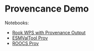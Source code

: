 # Provencance Demo

Notebooks:
* [Rook WPS with Provenance Output](https://nbviewer.jupyter.org/github/cehbrecht/provenance-demo/blob/main/notebooks/prov-from-rook.ipynb)
* [ESMValTool Prov](https://nbviewer.jupyter.org/github/cehbrecht/provenance-demo/blob/main/notebooks/esmvaltool-basic.ipynb)
* [ROOCS Prov](https://nbviewer.jupyter.org/github/cehbrecht/provenance-demo/blob/main/notebooks/roocs-demo.ipynb)
